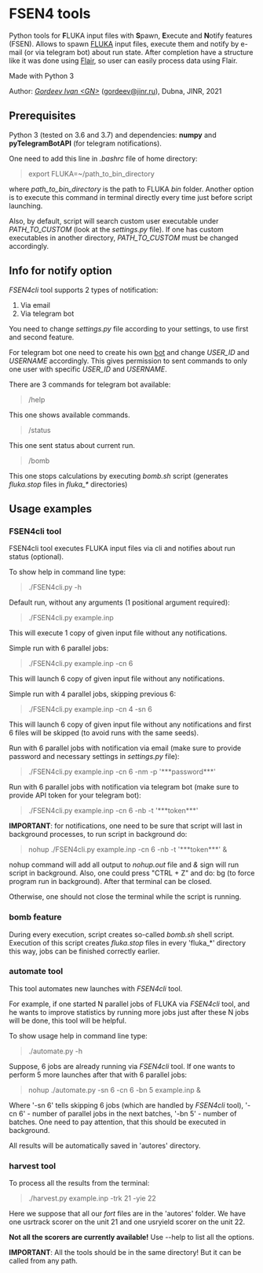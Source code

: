 **FSEN4 tools**
==============

Python tools for **F**LUKA input files with **S**pawn, **E**xecute and **N**otify features (FSEN). 
Allows to spawn [FLUKA](https://fluka.cern/) input files, execute them and notify by e-mail (or via telegram bot) about run
state. After completion have a structure like it was done using [Flair](http://flair.web.cern.ch/flair/), so user can easily process data using Flair.

Made with Python 3

Author: [_Gordeev Ivan <GN\>_](https://www.researchgate.net/profile/Ivan-Gordeev) (gordeev@jinr.ru), Dubna, JINR, 2021

Prerequisites
--------------

Python 3 (tested on 3.6 and 3.7) and dependencies: **numpy** and **pyTelegramBotAPI** (for telegram notifications).

One need to add this line in _.bashrc_ file of home directory:

> export FLUKA=~/path_to_bin_directory

where _path\_to\_bin\_directory_ is the path to FLUKA _bin_ folder. Another option is to execute this command in terminal directly every time just before script launching.

Also, by default, script will search custom user executable under _PATH\_TO\_CUSTOM_ (look at the _settings.py_ file).
If one has custom executables in another directory, _PATH\_TO\_CUSTOM_ must be changed accordingly.

Info for notify option
----------------------

*FSEN4cli* tool supports 2 types of notification:

1. Via email
2. Via telegram bot

You need to change _settings.py_ file according to your settings, to use first and second feature. 

For telegram bot one need to create his own [bot](https://core.telegram.org/bots) and change _USER\_ID_ and _USERNAME_ accordingly. This gives permission to sent commands to only one user with specific _USER\_ID_ and _USERNAME_.

There are 3 commands for telegram bot available:

> /help

This one shows available commands.

> /status

This one sent status about current run.

> /bomb

This one stops calculations by executing _bomb.sh_ script (generates _fluka.stop_ files in _fluka\_*_ directories)

Usage examples
--------------

### FSEN4cli tool

FSEN4cli tool executes FLUKA input files via cli and notifies about run status (optional).

To show help in command line type:

> ./FSEN4cli.py -h

Default run, without any arguments (1 positional argument required):

> ./FSEN4cli.py example.inp

This will execute 1 copy of given input file without any notifications.

Simple run with 6 parallel jobs:

> ./FSEN4cli.py example.inp -cn 6

This will launch 6 copy of given input file without any notifications.

Simple run with 4 parallel jobs, skipping previous 6:

> ./FSEN4cli.py example.inp -cn 4 -sn 6

This will launch 6 copy of given input file without any notifications and first 6 files will be skipped (to avoid runs with the same seeds).

Run with 6 parallel jobs with notification via email (make sure to provide password and necessary settings in _settings.py_ file):

> ./FSEN4cli.py example.inp -cn 6 -nm -p '*\*\*password\*\*\*'

Run with 6 parallel jobs with notification via telegram bot (make sure to provide API token for your telegram bot):

> ./FSEN4cli.py example.inp -cn 6 -nb -t '\*\*\*token\*\*\*'

**IMPORTANT**: for notifications, one need to be sure that script will last in background processes, to run script in background do:

> nohup ./FSEN4cli.py example.inp -cn 6 -nb -t '\*\*\*token\*\*\*' &

nohup command will add all output to _nohup.out_ file and _&_ sign will run script in background. Also, one could press "CTRL + Z" and do: bg (to force program run in background). After that terminal can be closed.

Otherwise, one should not close the terminal while the script is running.

### bomb feature

During every execution, script creates so-called _bomb.sh_ shell script. Execution of this script creates _fluka.stop_ files in every 'fluka_*' directory this way, jobs can be finished correctly earlier.

### automate tool

This tool automates new launches with _FSEN4cli_ tool.

For example, if one started N parallel jobs of FLUKA via _FSEN4cli_ tool, and he wants to improve statistics by running more jobs just after these N jobs will be done, this tool will be helpful.

To show usage help in command line type:

> ./automate.py -h

Suppose, 6 jobs are already running via _FSEN4cli_ tool. If one wants to perform 5 more launches after that with 6 parallel jobs:

> nohup ./automate.py -sn 6 -cn 6 -bn 5 example.inp &

Where '-sn 6' tells skipping 6 jobs (which are handled by _FSEN4cli_ tool), '-cn 6' - number of parallel jobs in the next batches, '-bn 5' - number of batches. One need to pay attention, that this should be executed in background.

All results will be automatically saved in 'autores' directory.

### harvest tool

To process all the results from the terminal:

> ./harvest.py example.inp -trk 21 -yie 22

Here we suppose that all our *fort* files are in the 'autores' folder. We have one usrtrack scorer on the unit 21 and one usryield scorer on the unit 22.

**Not all the scorers are currently available!**
Use --help to list all the options.

**IMPORTANT**: All the tools should be in the same directory! But it can be called from any path.
